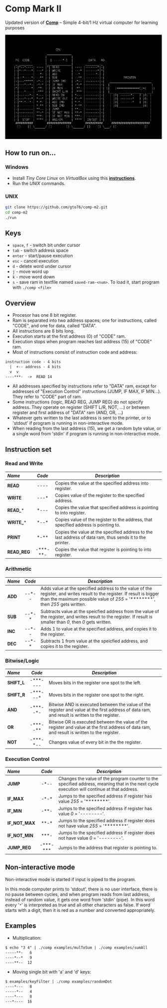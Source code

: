 Comp Mark II
============

Updated version of [**Comp**](https://github.com/gto76/comp-cpp) – Simple 4-bit/1 Hz virtual computer for learning purposes

![screenshot](doc/screenshot.png)

How to run on…
--------------

### Windows

* Install *Tiny Core Linux* on *VirtualBox* using this [**instructions**](https://github.com/gto76/my-linux-setup/tree/gh-pages/conf-files/tiny-core-linux).
* Run the *UNIX* commands.

### UNIX
```bash
git clone https://github.com/gto76/comp-m2.git
cd comp-m2
./run
```

Keys
----
* `space`, `f` - switch bit under cursor
* `tab` - switch address space
* `enter` - start/pause execution
* `esc` - cancel execution
* `d` - delete word under cursor
* `j` - move word up
* `k` - move word down
* `s` - save ram in textfile named `saved-ram-<num>`. To load it, start program with `./comp <file>`

Overview
--------

* Procesor has one 8 bit register.
* Ram is separated into two address spaces; one for instructions, called "CODE", and one for data, called "DATA".
* All instructions are 8 bits long.
* Execution starts at the first address (0) of "CODE" ram. 
* Execution stops when program reaches last address (15) of "CODE" ram.
* Most of instructions consist of instruction code and address:
```
instruction code - 4 bits
  |  +-- address - 4 bits
  v  v
----***-  ->  READ 14
```
* All addresses specified by instructions refer to "DATA" ram, except for addresses of "Execution Control" instructions (JUMP, IF MAX, IF MIN...). They refer to "CODE" part of ram.
* Some instructions (logic, READ REG, JUMP REG) do not specify address. They operate on register (SHIFT L/R, NOT, ...) or between register and first address of "DATA" ram (AND, OR, ...)
* Whatever gets written to the last address is sent to the printer, or to 'stdout' if program is running in non-interactive mode.
* When reading from the last address (15), we get a random byte value, or a single word from 'stdin' if program is running in non-interactive mode.


Instruction set
---------------

### Read and Write
 _Name_        | _Code_   | _Description_  
:------------- |:--------:| ---------------------------------------------------
**READ**       | ----     | Copies the value at the specified address into register.  
**WRITE**      | ---\*    | Copies value of the register to the specified address. 
**READ_***     | \*---    | Copies the value that specified address is pointing to into register.  
**WRITE_***    | \*--\*   | Copies value of the register to the address, that specified address is pointing to.  
**PRINT**      | \*-\*\*  | Copies the value at the specified address to the last address of data ram, thus sends it to the printer.
**READ_REG**   | -\*\*\*-\*\*- | Copies the value that register is pointing to into register.  

### Arithmetic
 _Name_        | _Code_   | _Description_  
:------------- |:--------:| ---------------------------------------------------
**ADD**        | --\*--   | Adds value at the specified address to the value of the register, and writes result to the register. If result is bigger than the maximum possible value of _255_ = '********', then _255_ gets written. 
**SUB**        | --\*-\*  | Subtracts value at the speicfied address from the value of the register, and writes result to the register. If result is smaller than _0_, then _0_ gets written.  
**INC**        | --\*--   | Adds 1 to value at the specified address, and copies it to the register.
**DEC**        | --\*-\*  | Subtracts 1 from value at the speicfied address, and copies it to the register.

### Bitwise/Logic
 _Name_        | _Code_        | _Description_  
:------------- |:-------------:| ---------------------------------------------------
**SHIFT_L**    | -\*\*\*----   | Moves bits in the register one spot to the left.
**SHIFT_R**    |  -\*\*\*---\* | Moves bits in the register one spot to the right.
**AND**        | -\*\*\*--\*-  | Bitwise AND is executed between the value of the register and value at the first address of data ram, and result is written to the register.
**OR**         | -\*\*\*--\*\* | Bitwise OR is executed between the value of the register and value at the first address of data ram, and result is written to the register.
**NOT**        | -\*\*\*-\*--  | Changes value of every bit in the the register. 

### Execution Control
 _Name_        | _Code_   | _Description_  
:------------- |:--------:| ---------------------------------------------------
**JUMP**       | -\*--    | Changes the value of the program counter to the specified address, meaning that in the next cycle execution will continue at that address.  
**IF_MAX**     | -\*-\*   | Jumps to the specified address if register has value _255_ = '********'. 
**IF_MIN**     | -\*\*-   | Jumps to the specified address if register has value _0_ = '--------'. 
**IF_NOT_MAX** | \*\*-*   | Jumps to the specified address if register does not have value _255_ = '********'. 
**IF_NOT_MIN** | \*\*\*-  | Jumps to the specified address if register does not have value _0_ = '--------'. 
**JUMP_REG**   | -\*\*\*-\*\*\* | Jumps to the address that register is pointing to.

Non-interactive mode
--------------------
Non-interactive mode is started if input is piped to the program. 

In this mode computer prints to 'stdout', there is no user interface, there is no pause between cycles, and when program reads from last address, instead of random value, it gets one word from 'stdin' (pipe). In this word every '`*`' is interpreted as true and all other characters as false. If word starts with a digit, then it is red as a number and converted appropriately.

Examples
--------
* Multiplication:
```
$ echo "3 4" | ./comp examples/mulToSum | ./comp examples/sumAll
-----**-   6
----*--*   9
----**--  12
```

* Moving single bit with 'a' and 'd' keys:
```
$ examples/keyFilter | ./comp examples/randomDot
----*---   8
-----*--   4
----*---   8
---*----  16
```







